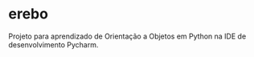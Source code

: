 # erebo
Projeto para aprendizado de Orientação a Objetos em Python
na IDE de desenvolvimento Pycharm.
